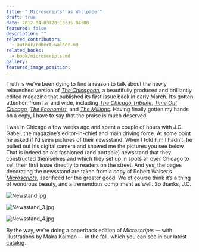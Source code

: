 ```yaml
---
title: "‘Microscripts’ as Wallpaper"
draft: true
date: 2012-04-03T20:18:35-04:00
featured: false
description: ""
related_contributors:
  - author/robert-walser.md
related_books:
  - book/microscripts.md
gallery:
featured_image_position: 
---
```


Truth is we’ve been dying to find a reason to talk about the newly relaunched version of [_The Chicagoan_](http://www.thechicagoanmedia.org/), a beautifully produced and brilliantly edited magazine that published its first issue back in early March. It’s gotten attention from far and wide, including [_The Chicago Tribune_](http://articles.chicagotribune.com/2012-03-27/entertainment/ct-ent-0328-baffler-chicagoan-20120328_1_baffler-biannually-journals), [_Time Out Chicago_](http://timeoutchicago.com/arts-culture/chicago-media-blog/15116763/introducing-the-chicagoan-a-bold-new-vision-in-print), [_The Economist_](http://www.economist.com/node/21551048), and [_The Millions_](http://www.themillions.com/2012/03/the-camaraderie-of-the-underrated-jc-gabel-relaunches-the-chicagoan.html). Having finally gotten my hands on a copy, I have to say that the praise is much deserved.

I was in Chicago a few weeks ago and spent a couple of hours with J.C. Gabel, the magazine’s editor-in-chief and main driving force. At some point he asked if I’d seen pictures of their newsstand. When I told him I hadn’t, he pulled out his digital camera and showed me the pictures you see below. That is indeed an old fashioned (and portable) newsstand that they constructed themselves and which they set up in spots all over Chicago to sell their first issue directly to readers on the street. And yes, the pages decorating the newsstand are taken from a copy of Robert Walser’s [_Microscripts_](http://ndbooks.com/book/microscripts), sacrificed for the greater good. We of course think it’s a thing of wondrous beauty, and a tremendous compliment as well. So thanks, J.C. 

![Newstand.jpg](https://www.ndbooks.com/images/journal/Newstand.jpg) 

![Newsstand_3.jpg](https://www.ndbooks.com/images/journal/Newsstand_3.jpg)

![Newsstand_4.jpg](https://www.ndbooks.com/images/journal/Newsstand_4.jpg)

By the way, we’re doing a paperback edition of _Microscripts_ — with illustrations by Maira Kalman — in the fall, which you can see in our latest [catalog](http://ndbooks.com/static/catalog/ND_Catalog_Fall_2012_Web.pdf). 

